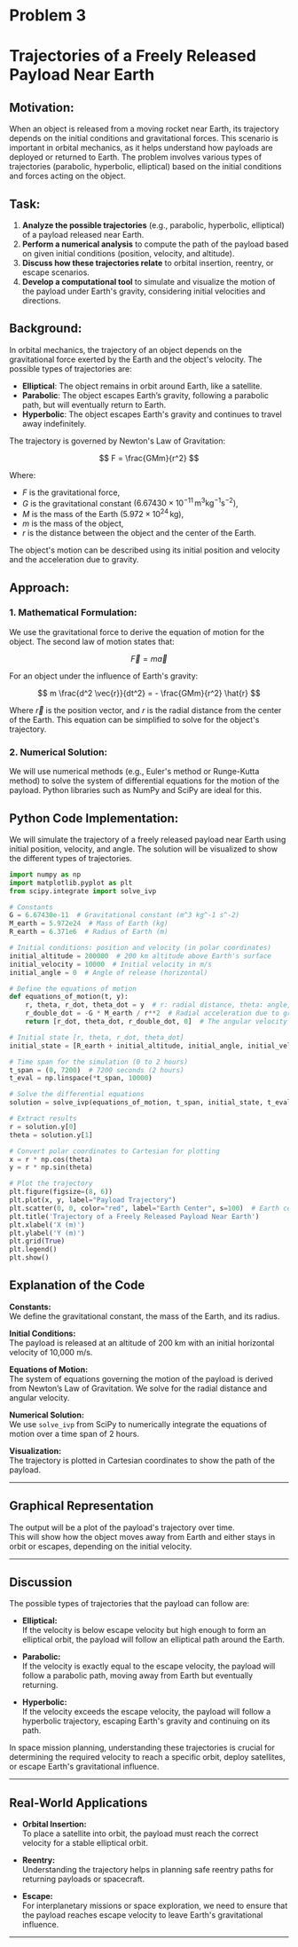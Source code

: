 # Problem 3
# Trajectories of a Freely Released Payload Near Earth

## Motivation:
When an object is released from a moving rocket near Earth, its trajectory depends on the initial conditions and gravitational forces. This scenario is important in orbital mechanics, as it helps understand how payloads are deployed or returned to Earth. The problem involves various types of trajectories (parabolic, hyperbolic, elliptical) based on the initial conditions and forces acting on the object.

## Task:
1. **Analyze the possible trajectories** (e.g., parabolic, hyperbolic, elliptical) of a payload released near Earth.
2. **Perform a numerical analysis** to compute the path of the payload based on given initial conditions (position, velocity, and altitude).
3. **Discuss how these trajectories relate** to orbital insertion, reentry, or escape scenarios.
4. **Develop a computational tool** to simulate and visualize the motion of the payload under Earth's gravity, considering initial velocities and directions.

## Background:

In orbital mechanics, the trajectory of an object depends on the gravitational force exerted by the Earth and the object's velocity. The possible types of trajectories are:
- **Elliptical**: The object remains in orbit around Earth, like a satellite.
- **Parabolic**: The object escapes Earth’s gravity, following a parabolic path, but will eventually return to Earth.
- **Hyperbolic**: The object escapes Earth's gravity and continues to travel away indefinitely.

The trajectory is governed by Newton's Law of Gravitation:

$$
F = \frac{GMm}{r^2}
$$

Where:
- $F$ is the gravitational force,
- $G$ is the gravitational constant $(6.67430 \times 10^{-11} \, \text{m}^3\text{kg}^{-1}\text{s}^{-2})$,
- $M$ is the mass of the Earth $(5.972 \times 10^{24} \, \text{kg})$,
- $m$ is the mass of the object,
- $r$ is the distance between the object and the center of the Earth.

The object's motion can be described using its initial position and velocity and the acceleration due to gravity.

## Approach:

### 1. **Mathematical Formulation**:
We use the gravitational force to derive the equation of motion for the object. The second law of motion states that:

$$
\vec{F} = m \vec{a}
$$

For an object under the influence of Earth's gravity:

$$
m \frac{d^2 \vec{r}}{dt^2} = - \frac{GMm}{r^2} \hat{r}
$$

Where $\vec{r}$ is the position vector, and $r$ is the radial distance from the center of the Earth. This equation can be simplified to solve for the object's trajectory.

### 2. **Numerical Solution**:
We will use numerical methods (e.g., Euler's method or Runge-Kutta method) to solve the system of differential equations for the motion of the payload. Python libraries such as NumPy and SciPy are ideal for this.

## Python Code Implementation:

We will simulate the trajectory of a freely released payload near Earth using initial position, velocity, and angle. The solution will be visualized to show the different types of trajectories.

```python
import numpy as np
import matplotlib.pyplot as plt
from scipy.integrate import solve_ivp

# Constants
G = 6.67430e-11  # Gravitational constant (m^3 kg^-1 s^-2)
M_earth = 5.972e24  # Mass of Earth (kg)
R_earth = 6.371e6  # Radius of Earth (m)

# Initial conditions: position and velocity (in polar coordinates)
initial_altitude = 200000  # 200 km altitude above Earth's surface
initial_velocity = 10000  # Initial velocity in m/s
initial_angle = 0  # Angle of release (horizontal)

# Define the equations of motion
def equations_of_motion(t, y):
    r, theta, r_dot, theta_dot = y  # r: radial distance, theta: angle, r_dot: radial velocity, theta_dot: angular velocity
    r_double_dot = -G * M_earth / r**2  # Radial acceleration due to gravity
    return [r_dot, theta_dot, r_double_dot, 0]  # The angular velocity is constant in this simplified model

# Initial state [r, theta, r_dot, theta_dot]
initial_state = [R_earth + initial_altitude, initial_angle, initial_velocity, 0]

# Time span for the simulation (0 to 2 hours)
t_span = (0, 7200)  # 7200 seconds (2 hours)
t_eval = np.linspace(*t_span, 10000)

# Solve the differential equations
solution = solve_ivp(equations_of_motion, t_span, initial_state, t_eval=t_eval)

# Extract results
r = solution.y[0]
theta = solution.y[1]

# Convert polar coordinates to Cartesian for plotting
x = r * np.cos(theta)
y = r * np.sin(theta)

# Plot the trajectory
plt.figure(figsize=(8, 6))
plt.plot(x, y, label="Payload Trajectory")
plt.scatter(0, 0, color="red", label="Earth Center", s=100)  # Earth center
plt.title('Trajectory of a Freely Released Payload Near Earth')
plt.xlabel('X (m)')
plt.ylabel('Y (m)')
plt.grid(True)
plt.legend()
plt.show()
```

## Explanation of the Code

**Constants:**  
We define the gravitational constant, the mass of the Earth, and its radius.

**Initial Conditions:**  
The payload is released at an altitude of 200 km with an initial horizontal velocity of 10,000 m/s.

**Equations of Motion:**  
The system of equations governing the motion of the payload is derived from Newton’s Law of Gravitation. We solve for the radial distance and angular velocity.

**Numerical Solution:**  
We use `solve_ivp` from SciPy to numerically integrate the equations of motion over a time span of 2 hours.

**Visualization:**  
The trajectory is plotted in Cartesian coordinates to show the path of the payload.

---

## Graphical Representation

The output will be a plot of the payload's trajectory over time.  
This will show how the object moves away from Earth and either stays in orbit or escapes, depending on the initial velocity.

---

## Discussion

The possible types of trajectories that the payload can follow are:

- **Elliptical:**  
  If the velocity is below escape velocity but high enough to form an elliptical orbit, the payload will follow an elliptical path around the Earth.

- **Parabolic:**  
  If the velocity is exactly equal to the escape velocity, the payload will follow a parabolic path, moving away from Earth but eventually returning.

- **Hyperbolic:**  
  If the velocity exceeds the escape velocity, the payload will follow a hyperbolic trajectory, escaping Earth's gravity and continuing on its path.

In space mission planning, understanding these trajectories is crucial for determining the required velocity to reach a specific orbit, deploy satellites, or escape Earth's gravitational influence.

---

## Real-World Applications

- **Orbital Insertion:**  
  To place a satellite into orbit, the payload must reach the correct velocity for a stable elliptical orbit.

- **Reentry:**  
  Understanding the trajectory helps in planning safe reentry paths for returning payloads or spacecraft.

- **Escape:**  
  For interplanetary missions or space exploration, we need to ensure that the payload reaches escape velocity to leave Earth's gravitational influence.

---

